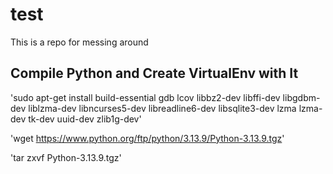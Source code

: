 # test
This is a repo for messing around

## Compile Python and Create VirtualEnv with It

'sudo apt-get install build-essential gdb lcov libbz2-dev libffi-dev libgdbm-dev liblzma-dev libncurses5-dev libreadline6-dev libsqlite3-dev lzma lzma-dev tk-dev uuid-dev zlib1g-dev'

'wget https://www.python.org/ftp/python/3.13.9/Python-3.13.9.tgz'

'tar zxvf Python-3.13.9.tgz'